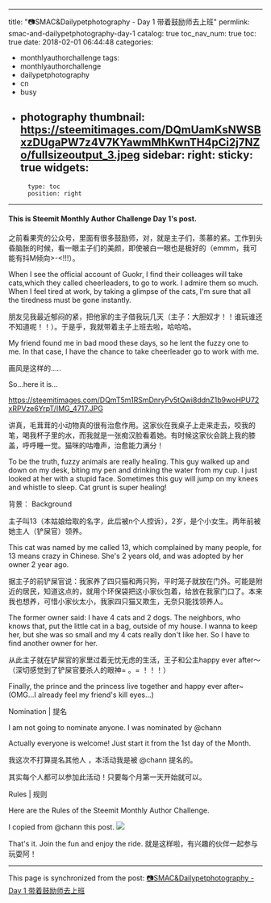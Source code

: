 
---
title: "📷SMAC&Dailypetphotography - Day 1 带着鼓励师去上班"
permlink: smac-and-dailypetphotography-day-1
catalog: true
toc_nav_num: true
toc: true
date: 2018-02-01 06:44:48
categories:
- monthlyauthorchallenge
tags:
- monthlyauthorchallenge
- dailypetphotography
- cn
- busy
- photography
thumbnail: https://steemitimages.com/DQmUamKsNWSBxzDUgaPW7z4V7KYawmMhKwnTH4pCi2j7NZo/fullsizeoutput_3.jpeg
sidebar:
    right:
        sticky: true
widgets:
    -
        type: toc
        position: right
---


<h4><strong>This is Steemit Monthly Author Challenge Day 1's post.</strong></h4>

之前看果壳的公众号，里面有很多鼓励师，对，就是主子们，羡慕的紧。工作到头昏脑胀的时候，看一眼主子们的美颜，即使被白一眼也是极好的（emmm，我可能有抖M倾向>-<!!!）。

When I see the official account of Guokr, I find their colleages will take cats,which they called cheerleaders, to go to work. I admire them so much. When I feel tired at work, by taking a glimpse of the cats, I'm sure that all the tiredness must be gone instantly.

朋友见我最近郁闷的紧，把他家的主子借我玩几天（主子：大胆奴才！！谁玩谁还不知道呢！！）。于是乎，我就带着主子上班去啦，哈哈哈。

My friend found me in bad mood these days, so he lent the fuzzy one to me. In that case, I have the chance to take cheerleader go to work with me.

画风是这样的.....

So...here it is...

https://steemitimages.com/DQmT5m1RSmDnryPv5tQwi8ddnZ1b9woHPU72xRPVze6YrpT/IMG_4717.JPG

讲真，毛茸茸的小动物真的很有治愈作用。这家伙在我桌子上走来走去，咬我的笔，喝我杯子里的水，而我就是一张痴汉脸看着她。有时候这家伙会跳上我的膝盖，呼呼睡一觉。猫咪的咕噜声，治愈能力满分！

To be the truth, fuzzy animals are really healing. This guy walked up and down on my desk, biting my pen and drinking the water from my cup. I just looked at her with a stupid face. Sometimes this guy will jump on my knees and whistle to sleep. Cat grunt is super healing!

背景： Background

主子叫13（本姑娘给取的名字，此后被n个人控诉），2岁，是个小女生。两年前被她主人（铲屎官）领养。

This cat was named by me called 13, which complained by many people, for 13 means crazy in Chinese. She's 2 years old, and was adopted by her owner 2 year ago.

据主子的前铲屎官说：我家养了四只猫和两只狗，平时笼子就放在门外。可能是附近的居民，知道这点的，就用个环保袋把这小家伙包着，给放在我家门口了。本来我也想养，可惜小家伙太小，我家四只猫又欺生，无奈只能找领养人。

The former owner said: I have 4 cats and 2 dogs. The neighbors, who knows that, put the little cat in a bag, outside of my house. I wanna to keep her, but she was so small and my 4 cats really don't like her. So I have to find another owner for her.

从此主子就在铲屎官的家里过着无忧无虑的生活，王子和公主happy ever after～（深切感觉到了铲屎官要杀人的眼神= 。= ！！！）

Finally, the prince and the princess live together and happy ever after~ (OMG...I already feel my friend's kill eyes...)

Nomination | 提名

I am not going to nominate anyone. I was nominated by @chann

Actually everyone is welcome! Just start it from the 1st day of the Month.

我这次不打算提名其他人 ，本活动我是被 @chann 提名的。

其实每个人都可以参加此活动！只要每个月第一天开始就可以。

Rules | 规则

Here are the Rules of the Steemit Monthly Author Challenge.

I copied from @chann this post.
![](https://steemitimages.com/DQmUamKsNWSBxzDUgaPW7z4V7KYawmMhKwnTH4pCi2j7NZo/fullsizeoutput_3.jpeg)

That's it. Join the fun and enjoy the ride.
就是这样啦，有兴趣的伙伴一起参与玩耍阿！

- - -

This page is synchronized from the post: [📷SMAC&Dailypetphotography - Day 1 带着鼓励师去上班](https://steemit.com/@nostalgic1212/smac-and-dailypetphotography-day-1)
